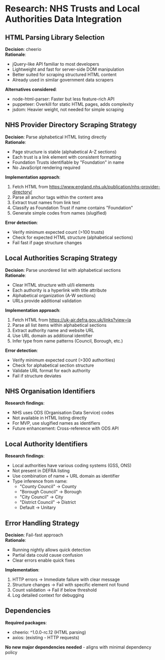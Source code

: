 # Research: NHS Trusts and Local Authorities Data Integration

## HTML Parsing Library Selection

**Decision**: cheerio  
**Rationale**: 
- jQuery-like API familiar to most developers
- Lightweight and fast for server-side DOM manipulation
- Better suited for scraping structured HTML content
- Already used in similar government data scrapers

**Alternatives considered**:
- node-html-parser: Faster but less feature-rich API
- puppeteer: Overkill for static HTML pages, adds complexity
- jsdom: Heavier weight, not needed for simple scraping

## NHS Provider Directory Scraping Strategy

**Decision**: Parse alphabetical HTML listing directly  
**Rationale**:
- Page structure is stable (alphabetical A-Z sections)
- Each trust is a link element with consistent formatting
- Foundation Trusts identifiable by "Foundation" in name
- No JavaScript rendering required

**Implementation approach**:
1. Fetch HTML from https://www.england.nhs.uk/publication/nhs-provider-directory/
2. Parse all anchor tags within the content area
3. Extract trust names from link text
4. Classify as Foundation Trust if name contains "Foundation"
5. Generate simple codes from names (slugified)

**Error detection**:
- Verify minimum expected count (>100 trusts)
- Check for expected HTML structure (alphabetical sections)
- Fail fast if page structure changes

## Local Authorities Scraping Strategy

**Decision**: Parse unordered list with alphabetical sections  
**Rationale**:
- Clear HTML structure with ul/li elements
- Each authority is a hyperlink with title attribute
- Alphabetical organization (A-W sections)
- URLs provide additional validation

**Implementation approach**:
1. Fetch HTML from https://uk-air.defra.gov.uk/links?view=la
2. Parse all list items within alphabetical sections
3. Extract authority name and website URL
4. Use URL domain as additional identifier
5. Infer type from name patterns (Council, Borough, etc.)

**Error detection**:
- Verify minimum expected count (>300 authorities)
- Check for alphabetical section structure
- Validate URL format for each authority
- Fail if structure deviates

## NHS Organisation Identifiers

**Research findings**:
- NHS uses ODS (Organisation Data Service) codes
- Not available in HTML listing directly
- For MVP, use slugified names as identifiers
- Future enhancement: Cross-reference with ODS API

## Local Authority Identifiers

**Research findings**:
- Local authorities have various coding systems (GSS, ONS)
- Not present in DEFRA listing
- Use combination of name + URL domain as identifier
- Type inference from name:
  - "County Council" → County
  - "Borough Council" → Borough
  - "City Council" → City
  - "District Council" → District
  - Default → Unitary

## Error Handling Strategy

**Decision**: Fail-fast approach  
**Rationale**:
- Running nightly allows quick detection
- Partial data could cause confusion
- Clear errors enable quick fixes

**Implementation**:
1. HTTP errors → Immediate failure with clear message
2. Structure changes → Fail with specific element not found
3. Count validation → Fail if below threshold
4. Log detailed context for debugging

## Dependencies

**Required packages**:
- cheerio: ^1.0.0-rc.12 (HTML parsing)
- axios: (existing - HTTP requests)

**No new major dependencies needed** - aligns with minimal dependency policy